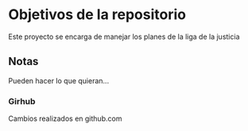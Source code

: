 # Objetivos de la repositorio

Este proyecto se encarga de manejar los planes de la liga de la justicia


## Notas
Pueden hacer lo que quieran...

### Girhub

Cambios realizados en github.com
